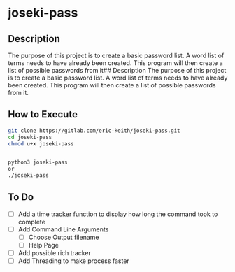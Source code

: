 # joseki-pass

## Description
The purpose of this project is to create a basic password list.
A word list of terms needs to have already been created.
This program will then create a list of possible passwords from it## Description
The purpose of this project is to create a basic password list.
A word list of terms needs to have already been created.
This program will then create a list of possible passwords from it.


## How to Execute
```bash
git clone https://gitlab.com/eric-keith/joseki-pass.git
cd joseki-pass
chmod u+x joseki-pass


python3 joseki-pass
or
./joseki-pass
```

## To Do
- [ ] Add a time tracker function to display how long the command took to complete
- [ ] Add Command Line Arguments
    - [ ] Choose Output filename
    - [ ] Help Page
- [ ] Add possible rich tracker
- [ ] Add Threading to make process faster
